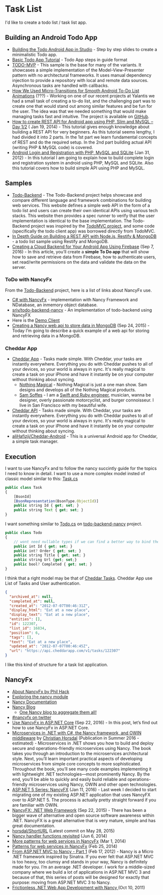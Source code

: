 # Task List

I'd like to create a todo list / task list app.


## Building an Android Todo App
* [Building the Todo Android App in Studio](http://goo.gl/8R7Mty) - Step by step slides to create a minimalistic Todo app.
* [Basic Todo App Tutorial](http://guides.codepath.com/android/Basic-Todo-App-Tutorial) - Todo App steps in guide format
* [TODO-MVP](https://github.com/googlesamples/android-architecture/tree/todo-mvp/) - This sample is the base for many of the variants. It showcases a simple implementation of the Model-View-Presenter pattern with no architectural frameworks. It uses manual dependency injection to provide a repository with local and remote data sources. Asynchronous tasks are handled with callbacks.
* [How We Used Micro-Transitions for Smooth Android To-Do List Animations](https://yalantis.com/blog/how-we-used-micro-transitions-for-smooth-android-to-do-list-animations/) (???) - Working on one of our recent projects at Yalantis we had a small task of creating a to-do list, and the challenging part was to create one that would stand out among similar features and be fun for the user. The idea was that we needed something that would make managing tasks fast and intuitive. The project is available on [GitHub](https://github.com/Yalantis/ToDoList).
* [How to create REST API for Android app using PHP, Slim and MySQL – Day 1/2](http://www.androidhive.info/2014/01/how-to-create-rest-api-for-android-app-using-php-slim-and-mysql-day-12-2/) ( Jan 19, 2014) - This tutorial gives enough knowledge about building a REST API for very beginners. As this tutorial seems lengthy, I had divided it into 2 parts. In the 1st part we learn fundamental concepts of REST and do the required setup. In the 2nd part building actual API (writing PHP & MySQL code) is covered.
* [Android Login and Registration with PHP, MySQL and SQLite](http://www.androidhive.info/2012/01/android-login-and-registration-with-php-mysql-and-sqlite/) (Jan 31, 2012) - In this tutorial I am going to explain how to build complete login and registration system in android using PHP, MySQL and SQLite. Also this tutorial covers how to build simple API using PHP and MySQL.


## Samples
* [Todo-Backend](http://www.todobackend.com/) - The Todo-Backend project helps showcase and compare different language and framework combinations for building web services. This website defines a simple web API in the form of a todo list and users can create their own identical APIs using various tech stacks. This website then provides a spec runner to verify that the user implementation is identical to the base implementation. The Todo-Backend project was inspired by the [TodoMVC project](http://todomvc.com/), and some code (specifically the todo client app) was borrowed directly from TodoMVC.
* [In Depth Guide on Building a REST API with Node.js, Restify & MongoDB](https://getstream.io/blog/depth-guide-building-rest-api-node-js-restify-mongodb/) - a todo list sample using Restify and MongoDB.
* [Creating a Cloud Backend for Your Android App Using Firebase](https://www.sitepoint.com/creating-a-cloud-backend-for-your-android-app-using-firebase/) (Sep 7, 2016) - In this article, you’ll create a **simple To Do app** that will show how to save and retrieve data from Firebase, how to authenticate users, set read/write permissions on the data and validate the data on the server.

### ToDo with NancyFx
From the [Todo-Backend](http://www.todobackend.com/) project, here is a list of links about NancyFx use.

* [C# with NancyFx](http://todobackend.apphb.com/todo-backend) - implementation with Nancy Framework and NDatabase, an inmemory object database.
* [sriv/todo-backend-nancy](https://github.com/sriv/todo-backend-nancy) - An implementation of todo-backend using NancyFX
* Here is the [Demo Client](http://www.todobackend.com/client/index.html?https://todobackend.apphb.com/todo-backend)
* [Creating a Nancy web api to store data in MongoDB](https://suttoncodefield.wordpress.com/2015/09/24/creating-a-nancy-web-api-to-store-data-in-mongodb/) 
(Sep 24, 2015) - Today I’m going to describe a quick example of a web api for storing and retrieving data in a MongoDB.

### Cheddar App
* [Cheddar App](https://cheddarapp.com/) - Tasks made simple. With Cheddar, your tasks are instantly everywhere. Everything you do with Cheddar pushes to all of your devices, so your world is always in sync. It's really magical to create a task on your iPhone and have it instantly be on your computer without thinking about syncing.
	* [Nothing Magical](http://nothingmagical.com/) - Nothing Magical is just a one man show. Sam designs and develops all of the Nothing Magical products.
	* [Sam Soffes](https://soff.es/) - I am a [Swift and Ruby engineer](https://github.com/soffes), musician, wanna be designer, overly passionate motorcyclist, and burger connoisseur. I live in San Francisco with my beautiful wife.
* [Cheddar API](https://cheddarapp.com/developer) - Tasks made simple. With Cheddar, your tasks are instantly everywhere. Everything you do with Cheddar pushes to all of your devices, so your world is always in sync. It's really magical to create a task on your iPhone and have it instantly be on your computer without thinking about syncing.
* [aliHafizji/Cheddar-Android](https://github.com/aliHafizji/Cheddar-Android) - This is a universal Android app for Cheddar, a simple task manager.


## Execution
I want to use NancyFx and to follow the nancy succintly guide for the topics I need to know in detail.
I want to use a more complex model insted of classic model similar to this:
[Task.cs](https://github.com/edtyl3r/NancyDemo/blob/master/NancyDemo/Task.cs)

```javascript
public class Task
{
	[BsonId]
	[BsonRepresentation(BsonType.ObjectId)]
	public string Id { get; set; }
	public string Text { get; set; }
}
```

I want something similar to [Todo.cs](https://github.com/sriv/todo-backend-nancy/blob/master/Todo.cs) on [todo-backend-nancy](https://github.com/sriv/todo-backend-nancy) project.

```javascript
public class Todo
{
	// wont need nullable types if we can find a better way to bind the form values.
	public int Id { get; set; }
	public int? Order { get; set; }
	public string Title { get; set; }
	public string Url {get; set;}
	public bool? Completed { get; set; }
}
```

I think that a right model may be that of [Cheddar Tasks](https://cheddarapp.com/developer/tasks). Cheddar App use List of Tasks and User authentication.

```json
{
  "archived_at": null,
  "completed_at": null,
  "created_at": "2012-07-07T00:46:31Z",
  "display_html": "Eat at a new place",
  "display_text": "Eat at a new place",
  "entities": [],
  "id": 122307,
  "list_id": 16834,
  "position": 6,
  "tags": [],
  "text": "Eat at a new place",
  "updated_at": "2012-07-07T00:46:45Z",
  "url": "https://api.cheddarapp.com/v1/tasks/122307"
}
```

I like this kind of structure for a task list application.


## NancyFx
* [About NancyFx by Phil Hack](http://www.philhack.com/nancyfx/)
* [Exploring the nancy module](https://github.com/NancyFx/Nancy/wiki/Exploring%20the%20Nancy%20module)
* [Nancy Documentation](https://github.com/NancyFx/Nancy/wiki/Documentation)
* [Nancy Blog](http://blog.nancyfx.org/)
	* [One Nancy blog to aggregate them all!](http://blog.nancyfx.org/one-nancy-blog-to-aggregate-them-all/)
* [#nancyfx on twitter](https://twitter.com/hashtag/nancyfx)
* [Use NancyFx in ASP.NET Core](http://www.talkingdotnet.com/use-nancyfx-in-asp-net-core/) (Sep 22, 2016) -  In this post, let’s find out how to use NancyFx in ASP.NET Core.
* [Microservices in .NET with C#, the Nancy framework, and OWIN middleware](https://manning.com/books/microservices-in-net) by [Christian Horsdal](http://www.horsdal-consult.dk/p/about.html) (Publication in Summer 2016 - estimated) - Microservices in .NET shows you how to build and deploy secure and operations-friendly microservices using Nancy. The book takes you through an introduction to the microservices architectural style. Next, you’ll learn important practical aspects of developing microservices from simple core concepts to more sophisticated. Throughout the book, you’ll see many code examples implementing it with lightweight .NET technologies—most prominently Nancy. By the end, you’ll be able to quickly and easily build reliable and operations-friendly microservices using Nancy, OWIN and other open technologies. 
* [ASP.NET 5 Series: NancyFX](http://codeopinion.com/asp-net-5-series-nancyfx/) (Jan 11, 2016) - Last week I decided to start migrating one of my existing ASP.NET application that uses NancyFX over to ASP.NET 5.  The process is actually pretty straight forward if you are familiar with OWIN.
* [NancyFX: .NET Web Framework](http://codeopinion.com/nancyfx-net-web-framework/) (Sep 22, 2015) - There has been a bigger wave of alternative and open source software awareness within .NET. NancyFX is a great alternative that is very mature, simple and has great documentation.
* [horsdal/ShortURL](https://github.com/horsdal/ShortURL) (Latest commit on May 28, 2015)
* [Nancy handler functions revisited](http://anthonysteele.co.uk/nancy-handler-functions-revisited) (Jun 6, 2014)
* [More patterns for web services in NancyFx](http://anthonysteele.co.uk/more-patterns-for-web-services-in-nancyfx) (Mar 1, 2014)
* [Patterns for web services in NancyFx](http://anthonysteele.co.uk/patterns-of-web-apis-in-nancy) (Feb 25, 2014)
* [From ASP.NET MVC to Nancy - Part 1](http://www.jhovgaard.com/from-aspnet-mvc-to-nancy-part-1/) (Feb 17, 2012) - Nancy is a Micro .NET framework inspired by Sinatra. If you ever felt that ASP.NET MVC is too heavy, too clumsy and stands in your way, Nancy is definitely made for you. I’m an average .NET developer. I work for a middle-sized company where we build a lot of applications in ASP.NET MVC 3 and because of that, this series of posts will be designed for exactly that purpose: moving from ASP.NET MVC 3 to Nancy.
* [Frictionless .NET Web App Development with Nancy ](http://www.horsdal-consult.dk/2011/10/frictionless-net-web-app-development.html) (Oct 10, 2011)
